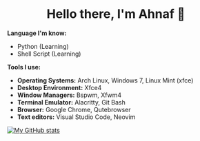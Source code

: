 <h1 align='center'>Hello there, I'm Ahnaf 👋</h1>

**Language I'm know:**
 - Python (Learning)
 - Shell Script (Learning)

**Tools I use:** 
 - **Operating Systems:** Arch Linux, Windows 7, Linux Mint (xfce)
 - **Desktop Environment:** Xfce4
 - **Window Managers:** Bspwm, Xfwm4
 - **Terminal Emulator:** Alacritty, Git Bash
 - **Browser:** Google Chrome, Qutebrowser
 - **Text editors:** Visual Studio Code, Neovim

[![My GitHub stats](https://github-readme-stats.vercel.app/api?username=ahnafalnafis&show_icons=true&theme=gruvbox)](https://github.com/anuraghazra/github-readme-stats)
